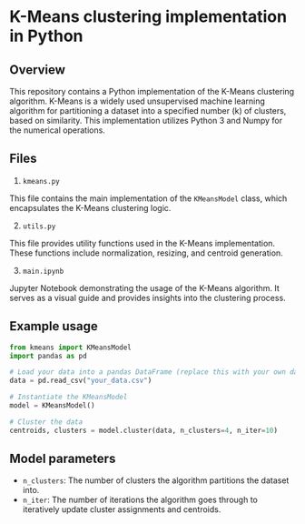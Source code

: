# K-Means clustering implementation in Python

## Overview

This repository contains a Python implementation of the K-Means clustering algorithm. K-Means is a widely used unsupervised machine learning algorithm for partitioning a dataset into a specified number (k) of clusters, based on similarity. This implementation utilizes Python 3 and Numpy for the numerical operations.

## Files

1. `kmeans.py`

This file contains the main implementation of the `KMeansModel` class, which encapsulates the K-Means clustering logic.

2. `utils.py`

This file provides utility functions used in the K-Means implementation. These functions include normalization, resizing, and centroid generation.

3. `main.ipynb`

Jupyter Notebook demonstrating the usage of the K-Means algorithm. It serves as a visual guide and provides insights into the clustering process.

## Example usage

```python
from kmeans import KMeansModel
import pandas as pd

# Load your data into a pandas DataFrame (replace this with your own data)
data = pd.read_csv("your_data.csv")

# Instantiate the KMeansModel
model = KMeansModel()

# Cluster the data
centroids, clusters = model.cluster(data, n_clusters=4, n_iter=10)
```

## Model parameters

- `n_clusters`: The number of clusters the algorithm partitions the dataset into.
- `n_iter`: The number of iterations the algorithm goes through to iteratively update cluster assignments and centroids.
